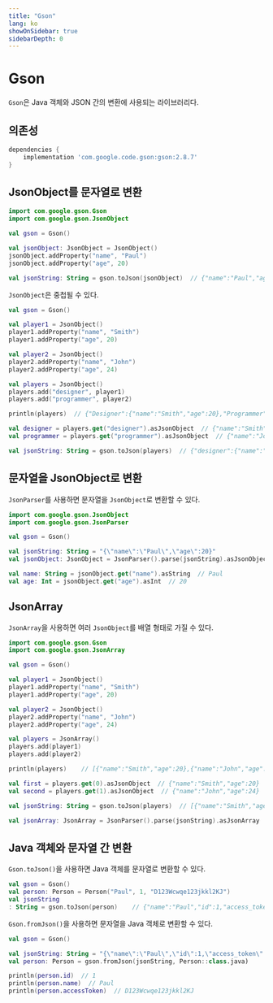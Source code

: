 ```yaml
---
title: "Gson"
lang: ko
showOnSidebar: true
sidebarDepth: 0
---
```

# Gson
`Gson`은 Java 객체와 JSON 간의 변환에 사용되는 라이브러리다.

## 의존성
``` groovy
dependencies {
    implementation 'com.google.code.gson:gson:2.8.7'
}
```
## JsonObject를 문자열로 변환
``` kotlin
import com.google.gson.Gson
import com.google.gson.JsonObject

val gson = Gson()

val jsonObject: JsonObject = JsonObject()
jsonObject.addProperty("name", "Paul")
jsonObject.addProperty("age", 20)

val jsonString: String = gson.toJson(jsonObject)  // {"name":"Paul","age":20}
```
`JsonObject`은 중첩될 수 있다.
``` kotlin
val gson = Gson()

val player1 = JsonObject()
player1.addProperty("name", "Smith")
player1.addProperty("age", 20)

val player2 = JsonObject()
player2.addProperty("name", "John")
player2.addProperty("age", 24)

val players = JsonObject()
players.add("designer", player1)
players.add("programmer", player2)

println(players)  // {"Designer":{"name":"Smith","age":20},"Programmer":{"name":"John","age":24}}

val designer = players.get("designer").asJsonObject  // {"name":"Smith","age":20}
val programmer = players.get("programmer").asJsonObject  // {"name":"John","age":24}

val jsonString: String = gson.toJson(players)  // {"designer":{"name":"Smith","age":20},"programmer":{"name":"John","age":24}}
```

## 문자열을 JsonObject로 변환
`JsonParser`를 사용하면 문자열을 `JsonObject`로 변환할 수 있다.
``` kotlin
import com.google.gson.JsonObject
import com.google.gson.JsonParser

val gson = Gson()

val jsonString: String = "{\"name\":\"Paul\",\"age\":20}"
val jsonObject: JsonObject = JsonParser().parse(jsonString).asJsonObject

val name: String = jsonObject.get("name").asString  // Paul
val age: Int = jsonObject.get("age").asInt  // 20
```
## JsonArray
`JsonArray`을 사용하면 여러 `JsonObject`를 배열 형태로 가질 수 있다.
``` kotlin
import com.google.gson.Gson
import com.google.gson.JsonArray

val gson = Gson()

val player1 = JsonObject()
player1.addProperty("name", "Smith")
player1.addProperty("age", 20)

val player2 = JsonObject()
player2.addProperty("name", "John")
player2.addProperty("age", 24)

val players = JsonArray()
players.add(player1)
players.add(player2)

println(players)    // [{"name":"Smith","age":20},{"name":"John","age":24}]

val first = players.get(0).asJsonObject  // {"name":"Smith","age":20}
val second = players.get(1).asJsonObject  // {"name":"John","age":24}

val jsonString: String = gson.toJson(players)  // [{"name":"Smith","age":20},{"name":"John","age":24}]

val jsonArray: JsonArray = JsonParser().parse(jsonString).asJsonArray
```


## Java 객체와 문자열 간 변환
`Gson.toJson()`을 사용하면 Java 객체를 문자열로 변환할 수 있다.

``` kotlin
val gson = Gson()
val person: Person = Person("Paul", 1, "D123Wcwqe123jkkl2KJ")
val jsonString
: String = gson.toJson(person)    // {"name":"Paul","id":1,"access_token":"D123Wcwqe123jkkl2KJ"}
```
`Gson.fromJson()`을 사용하면 문자열을 Java 객체로 변환할 수 있다.

``` kotlin
val gson = Gson()

val jsonString: String = "{\"name\":\"Paul\",\"id\":1,\"access_token\":\"D123Wcwqe123jkkl2KJ\"}"
val person: Person = gson.fromJson(jsonString, Person::class.java)

println(person.id)  // 1
println(person.name)  // Paul
println(person.accessToken)  // D123Wcwqe123jkkl2KJ
```